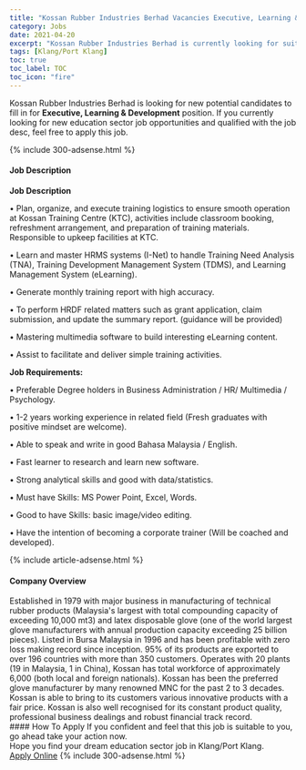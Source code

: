 ```yaml
---
title: "Kossan Rubber Industries Berhad Vacancies Executive, Learning & Development" 
category: Jobs 
date: 2021-04-20 
excerpt: "Kossan Rubber Industries Berhad is currently looking for suitable person to fill in the Executive, Learning & Development which positioned at Klang/Port Klang" 
tags: [Klang/Port Klang] 
toc: true 
toc_label: TOC 
toc_icon: "fire" 
--- 
```


<p>Kossan Rubber Industries Berhad is looking for new potential candidates to fill in for <b>Executive, Learning & Development</b> position. If you currently looking for new education sector job opportunities and qualified with the job desc, feel free to apply this job.
</p>{% include 300-adsense.html %} 
<div><div><h4>Job Description</h4></div><div><div><span><div><p><strong>Job Description</strong></p><p>&#8226;	Plan, organize, and execute training logistics to ensure smooth operation at Kossan Training Centre (KTC), activities include classroom booking, refreshment arrangement, and preparation of training materials. Responsible to upkeep facilities at KTC.&#160;</p><p>&#8226;	Learn and master HRMS systems (I-Net) to handle Training Need Analysis (TNA), Training Development Management System (TDMS), and Learning Management System (eLearning).&#160;</p><p>&#8226;	Generate monthly training report with high accuracy.&#160;</p><p>&#8226;	To perform HRDF related matters such as grant application, claim submission, and update the summary report. (guidance will be provided)</p><p>&#8226;	Mastering multimedia software to build interesting eLearning content.&#160;</p><p>&#8226;	Assist to facilitate and deliver simple training activities.&#160;</p><p><strong>Job Requirements:</strong></p><p>&#8226;	Preferable Degree holders in Business Administration / HR/ Multimedia / Psychology.</p><p>&#8226;	1-2 years working experience in related field (Fresh graduates with positive mindset are welcome).</p><p>&#8226;	Able to speak and write in good Bahasa Malaysia / English.</p><p>&#8226;	Fast learner to research and learn new software.</p><p>&#8226;	Strong analytical skills and good with data/statistics.</p><p>&#8226;	Must have Skills: MS Power Point, Excel, Words.&#160;</p><p>&#8226;	Good to have Skills: basic image/video editing.</p><p>&#8226;	Have the intention of becoming a corporate trainer (Will be coached and developed).&#160;</p></div></span></div></div></div> 
{% include article-adsense.html %} 
<div><div><h4>Company Overview</h4></div><div><div><span><div><div>
<div>Established in 1979 with major business in manufacturing of technical rubber products (Malaysia's largest with total compounding capacity of exceeding 10,000 mt3) and latex disposable glove (one of the world largest glove manufacturers with annual production capacity exceeding 25 billion pieces). Listed in Bursa Malaysia in 1996 and has been profitable with zero loss making record since inception. 95% of its products are exported to over 196 countries with more than 350 customers. Operates with 20 plants (19 in Malaysia, 1 in China), Kossan has total workforce of approximately 6,000 (both local and foreign nationals). Kossan has been the preferred glove manufacturer by many renowned MNC for the past 2 to 3 decades. Kossan is able to bring to its customers various innovative products with a fair price. Kossan is also well recognised for its constant product quality, professional business dealings and robust financial track record.</div>
</div></div></span></div></div></div> 
#### How To Apply 
If you confident and feel that this job is suitable to you, go ahead take your action now. <br/> 
Hope you find your dream education sector job in Klang/Port Klang. <br/> 
<a href="https://www.jobstreet.com.my/en/job/executive-learning-development-4543125?jobId=jobstreet-my-job-4543125" class="btn btn--info" target="_blank" rel="nofollow noopenner">Apply Online</a> 
{% include 300-adsense.html %} 